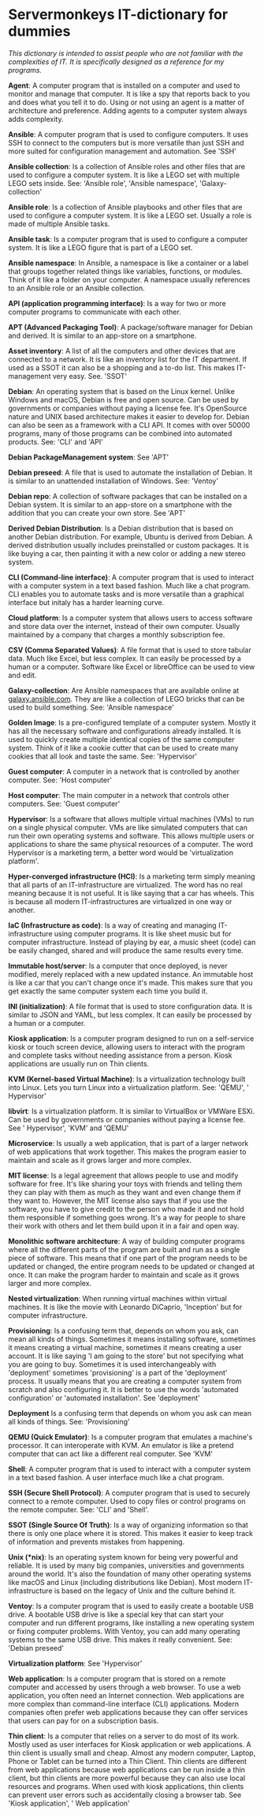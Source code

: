 # Servermonkeys IT-dictionary for dummies

_This dictionary is intended to assist people who are not familiar with the
complexities of IT. It is specifically designed as a reference for my
programs._

**Agent**: A computer program that is installed on a computer and used to
monitor and manage that computer. It is like a spy that reports back to you and
does what you tell it to do. Using or not using an agent is a matter of
architecture and preference. Adding agents to a computer system always adds
complexity.

**Ansible**: A computer program that is used to configure computers. It uses
SSH to connect to the computers but is more versatile than just SSH and more
suited for configuration management and automation. See 'SSH'

**Ansible collection**: Is a collection of Ansible roles and other files that
are used to configure a computer system. It is like a LEGO set with multiple
LEGO sets inside. See: 'Ansible role', 'Ansible namespace', 'Galaxy-collection'

**Ansible role**: Is a collection of Ansible playbooks and other files that are
used to configure a computer system. It is like a LEGO set. Usually a role is
made of multiple Ansible tasks.

**Ansible task**: Is a computer program that is used to configure a computer
system. It is like a LEGO figure that is part of a LEGO set.

**Ansible namespace**: In Ansible, a namespace is like a container or a label
that groups together related things like variables, functions, or modules.
Think of it like a folder on your computer. A namespace usually references to
an Ansible role or an Ansible collection.

**API (application programming interface)**: Is a way for two or more computer
programs to communicate with each other.

**APT (Advanced Packaging Tool)**: A package/software manager for Debian and
derived. It is similar to an app-store on a smartphone.

**Asset inventory**: A list of all the computers and other devices that are
connected to a network. It is like an inventory list for the IT department. If
used as a SSOT it can also be a shopping and a to-do list. This makes
IT-management very easy. See. 'SSOT'

**Debian**: An operating system that is based on the Linux kernel. Unlike
Windows and macOS, Debian is free and open source. Can be used by governments
or companies without paying a license fee. It's OpenSource nature and UNIX
based architecture makes it easier to develop for. Debian can also be seen as a
framework with a CLI API. It comes with over 50000 programs, many of those
programs can be combined into automated products. See: 'CLI' and 'API'

**Debian PackageManagement system**: See 'APT'

**Debian preseed**: A file that is used to automate the installation of Debian.
It is similar to an unattended installation of Windows. See: 'Ventoy'

**Debian repo**: A collection of software packages that can be installed on a
Debian system. It is similar to an app-store on a smartphone with the addition
that you can create your own store. See 'APT'

**Derived Debian Distribution**: Is a Debian distribution that is based on
another Debian distribution. For example, Ubuntu is derived from Debian. A
derived distribution usually includes preinstalled or custom packages. It is
like buying a car, then painting it with a new color or adding a new stereo
system.

**CLI (Command-line interface)**: A computer program that is used to interact
with a computer system in a text based fashion. Much like a chat program. CLI
enables you to automate tasks and is more versatile than a graphical interface
but initaly has a harder learning curve.

**Cloud platform**: Is a computer system that allows users to access software
and store data over the internet, instead of their own computer. Usually
maintained by a company that charges a monthly subscription fee.

**CSV (Comma Separated Values)**: A file format that is used to store tabular
data. Much like Excel, but less complex. It can easily be processed by a human
or a computer. Software like Excel or libreOffice can be used to view and edit.

**Galaxy-collection**: Are Ansible namespaces that are available online at
[galaxy.ansible.com](https://galaxy.ansible.com/). They are like a collection
of LEGO bricks that can be used to build something. See: 'Ansible namespace'

**Golden Image**: Is a pre-configured template of a computer system. Mostly it
has all the necessary software and configurations already installed. It is used
to quickly create multiple identical copies of the same computer system. Think
of it like a cookie cutter that can be used to create many cookies that all
look and taste the same. See: 'Hypervisor'

**Guest computer**: A computer in a network that is controlled by another
computer. See: 'Host computer'

**Host computer**: The main computer in a network that controls other
computers. See: 'Guest computer'

**Hypervisor**: Is a software that allows multiple virtual machines (VMs)
to run on a single physical computer. VMs are like simulated computers that can
run their own operating systems and software. This allows multiple users or
applications to share the same physical resources of a computer. The word
Hypervisor is a marketing term, a better word would be 'virtualization
platform'.

**Hyper-converged infrastructure (HCI)**: Is a marketing term simply meaning
that all parts of an IT-infrastructure are virtualized. The word has no real
meaning because it is not useful. It is like saying that a car has wheels. This
is because all modern IT-infrastructures are virtualized in one way or another.

**IaC (Infrastructure as code)**: Is a way of creating and managing
IT-infrastructure using computer programs. It is like sheet music but for
computer infrastructure. Instead of playing by ear, a music sheet (code)
can be easily changed, shared and will produce the same results every time.

**Immutable host/server**: Is a computer that once deployed, is never modified,
merely replaced with a new updated instance. An immutable host is like a car
that you can't change once it's made. This makes sure that you get exactly the
same computer system each time you build it.

**INI (initialization)**: A file format that is used to store configuration
data. It is similar to JSON and YAML, but less complex. It can easily be
processed by a human or a computer.

**Kiosk application**: Is a computer program designed to run on a self-service
kiosk or touch screen device, allowing users to interact with the program and
complete tasks without needing assistance from a person. Kiosk applications are
usually run on Thin clients.

**KVM (Kernel-based Virtual Machine)**: Is a virtualization technology built
into Linux. Lets you turn Linux into a virtualization platform. See: 'QEMU', '
Hypervisor'

**libvirt**: Is a virtualization platform. It is similar to VirtualBox or
VMWare ESXi. Can be used by governments or companies without paying a license
fee. See '
Hypervisor', 'KVM' and 'QEMU'

**Microservice**: Is usually a web application, that is part of a larger
network of web applications that work together. This makes the program easier
to maintain and scale as it grows larger and more complex.

**MIT license**: Is a legal agreement that allows people to use and modify
software for free. It's like sharing your toys with friends and telling them
they can play with them as much as they want and even change them if they want
to. However, the MIT license also says that if you use the software, you have
to give credit to the person who made it and not hold them responsible if
something goes wrong. It's a way for people to share their work with others and
let them build upon it in a fair and open way.

**Monolithic software architecture**: A way of building computer programs where
all the different parts of the program are built and run as a single piece of
software. This means that if one part of the program needs to be updated or
changed, the entire program needs to be updated or changed at once. It can make
the program harder to maintain and scale as it grows larger and more complex.

**Nested virtualization**: When running virtual machines within virtual
machines. It is like the movie with Leonardo DiCaprio, 'Inception' but for
computer infrastructure.

**Provisioning**: Is a confusing term that, depends on whom you ask, can mean
all kinds of things. Sometimes it means installing software, sometimes it means
creating a virtual machine, sometimes it means creating a user account. It is
like saying 'I am going to the store' but not specifying what you are going to
buy. Sometimes it is used interchangeably with 'deployment' sometimes
'provisioning' is a part of the 'deployment' process. It usually means that you
are creating a computer system from scratch and also configuring it. It is
better to use the words 'automated configuration' or 'automated installation'.
See 'deployment'

**Deployment** Is a confusing term that depends on whom you ask can mean all
kinds of things. See: 'Provisioning'

**QEMU (Quick Emulator)**: Is a computer program that emulates a machine's
processor. It can interoperate with KVM. An emulator is like a pretend computer
that can act like a different real computer. See 'KVM'

**Shell**: A computer program that is used to interact with a computer system
in a text based fashion. A user interface much like a chat program.

**SSH (Secure Shell Protocol)**: A computer program that is used to securely
connect to a remote computer. Used to copy files or control programs on the
remote computer. See: 'CLI' and 'Shell'.

**SSOT (Single Source Of Truth)**: Is a way of organizing information so that
there is only one place where it is stored. This makes it easier to keep track
of information and prevents mistakes from happening.

**Unix (\*nix)**: Is an operating system known for being very powerful and
reliable. It is used by many big companies, universities and governments around
the world. It's also the foundation of many other operating systems like macOS
and Linux (including distributions like Debian). Most modern IT-infrastructure
is based on the legacy of Unix and the culture behind it.

**Ventoy**: Is a computer program that is used to easily create a bootable USB
drive. A bootable USB drive is like a special key that can start your computer
and run different programs, like installing a new operating system or fixing
computer problems. With Ventoy, you can add many operating systems to the same
USB drive. This makes it really convenient. See: 'Debian preseed'

**Virtualization platform**: See 'Hypervisor'

**Web application**: Is a computer program that is stored on a remote computer
and accessed by users through a web browser. To use a web application, you
often need an Internet connection. Web applications are more complex than
command-line interface (CLI) applications. Modern companies often prefer web
applications because they can offer services that users can pay for on a
subscription basis.

**Thin client**: Is a computer that relies on a server to do most of its work.
Mostly used as user interfaces for Kiosk application or web applications. A
thin client is usually small and cheap. Almost any modern computer, Laptop,
Phone or Tablet can be turned into a Thin Client. Thin clients are different
from web applications because web applications can be run inside a thin client,
but thin clients are more powerful because they can also use local resources
and programs. When used with kiosk applications, thin clients can prevent user
errors such as accidentally closing a browser tab. See 'Kiosk application', '
Web application'
